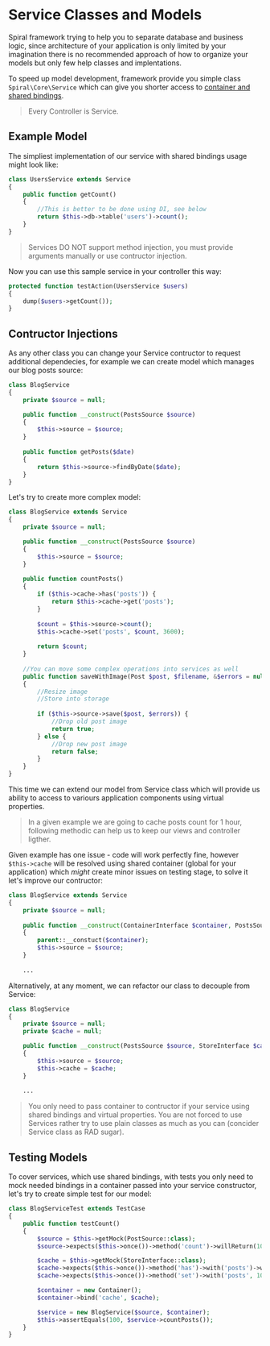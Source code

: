 # Service Classes and Models
Spiral framework trying to help you to separate database and business logic, since architecture of your application is only limited by your imagination there is no recommended approach of how to organize your models but only few help classes and implentations.

To speed up model development, framework provide you simple class `Spiral\Core\Service` which can give you shorter access to [container and shared bindings](/framework/container.md). 

> Every Controller is Service.

## Example Model
The simpliest implementation of our service with shared bindings usage might look like:

```php
class UsersService extends Service
{
    public function getCount()
    {
        //This is better to be done using DI, see below
        return $this->db->table('users')->count();
    }
}
```

> Services DO NOT support method injection, you must provide arguments manually or use contructor injection.

Now you can use this sample service in your controller this way:

```php
protected function testAction(UsersService $users)
{
    dump($users->getCount());
}
```

## Contructor Injections
As any other class you can change your Service contructor to request additional dependecies, for example we can create model which manages our blog posts source:

```php
class BlogService 
{
    private $source = null;

    public function __construct(PostsSource $source)
    {
        $this->source = $source;
    }
    
    public function getPosts($date)
    {
        return $this->source->findByDate($date);
    }
}
```

Let's try to create more complex model:

```php
class BlogService extends Service
{
    private $source = null;

    public function __construct(PostsSource $source)
    {
        $this->source = $source;
    }
    
    public function countPosts()
    {
        if ($this->cache->has('posts')) {
            return $this->cache->get('posts');
        }
        
        $count = $this->source->count();
        $this->cache->set('posts', $count, 3600);
    
        return $count;
    }
    
    //You can move some complex operations into services as well
    public function saveWithImage(Post $post, $filename, &$errors = null)
    {
        //Resize image
        //Store into storage
        
        if ($this->source->save($post, $errors)) {
            //Drop old post image
            return true;
        } else {
            //Drop new post image
            return false;
        }
    }
}
```

This time we can extend our model from Service class which will provide us ability to access to variours application components using virtual properties.

> In a given example we are going to cache posts count for 1 hour, following methodic can help us to keep our views and controller ligther.

Given example has one issue - code will work perfectly fine, however `$this->cache` will be resolved using shared container (global for your application) which *might* create minor issues on testing stage, to solve it let's improve our contructor:

```php
class BlogService extends Service
{
    private $source = null;
    
    public function __construct(ContainerInterface $container, PostsSource $source)
    {
        parent::__constuct($container);
        $this->source = $source;
    }
    
    ...
```

Alternatively, at any moment, we can refactor our class to decouple from Service:

```php
class BlogService
{
    private $source = null;
    private $cache = null;

    public function __construct(PostsSource $source, StoreInterface $cache)
    {
        $this->source = $source;
        $this->cache = $cache;
    }
    
    ...
```

> You only need to pass container to contructor if your service using shared bindings and
virtual properties. You are not forced to use Services rather try to use plain classes as 
much as you can (concider Service class as RAD sugar).

## Testing Models
To cover services, which use shared bindings, with tests you only need to mock needed bindings
in a container passed into your service constructor, let's try to create simple test for our model:

```php
class BlogServiceTest extends TestCase
{
    public function testCount()
    {
        $source = $this->getMock(PostSource::class);
        $source->expects($this->once())->method('count')->willReturn(100);

        $cache = $this->getMock(StoreInterface::class);
        $cache->expects($this->once())->method('has')->with('posts')->willReturn(false);
        $cache->expects($this->once())->method('set')->with('posts', 100, 3600);

        $container = new Container();
        $container->bind('cache', $cache);

        $service = new BlogService($source, $container);
        $this->assertEquals(100, $service->countPosts());
    }
}
```
